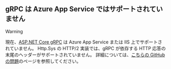 ## <a name="grpc-not-supported-on-azure-app-service"></a>gRPC は Azure App Service ではサポートされていません

> [!WARNING]
> 現在、[ASP.NET Core gRPC](xref:grpc/index) は Azure App Service または IIS 上でサポートされていません。 Http.Sys の HTTP/2 実装では、gRPC が依存する HTTP 応答の末尾のヘッダーがサポートされていません。 詳細については、[こちらの GitHub の問題](https://github.com/aspnet/AspNetCore/issues/9020)のページを参照してください。
